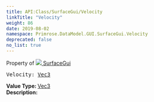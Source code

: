 ```yaml
---
title: API:Class/SurfaceGui/Velocity
linkTitle: "Velocity"
weight: 86
date: 2019-08-02
namespace: Primrose.DataModel.GUI.SurfaceGui.Velocity
deprecated: false
no_list: true
---
```

Property of <a href="/docs/api-reference/Class/SurfaceGui"><img src="/icons/silk/billboard.png"/>&nbsp;SurfaceGui</a>
<pre class="method-declaration">
Velocity: <a class="type" href="/docs/api-reference/DataType/Vec3">Vec3</a></pre>
<b>Value Type: </b>
<a class="type" href="/docs/api-reference/DataType/Vec3">Vec3</a>
<br/>
<b>Description: </b>